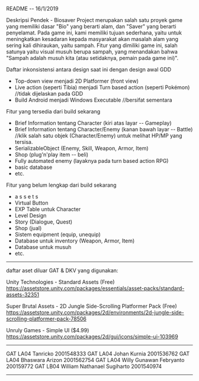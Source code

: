 README -- 16/1/2019

Deskripsi Pendek - Biosaver Project merupakan salah satu proyek game yang memiliki dasar "Bio" yang berarti alam, dan "Saver" yang berarti penyelamat. Pada game ini, kami memiliki tujuan sederhana, yaitu untuk meningkatkan kesadaran kepada masyarakat akan masalah alam yang sering kali dihiraukan, yaitu sampah. Fitur yang dimiliki game ini, salah satunya yaitu visual musuh berupa sampah, yang menandakan bahwa "Sampah adalah musuh kita (atau setidaknya, pemain pada game ini)".

Daftar inkonsistensi antara design saat ini dengan design awal GDD
- Top-down view menjadi 2D Platformer (front view)
- Live action (seperti Tibia) menjadi Turn based action (seperti Pokémon) //tidak dijelaskan pada GDD
- Build Android menjadi Windows Executable //bersifat sementara

Fitur yang tersedia dari build sekarang
- Brief Information tentang Character (kiri atas layar -- Gameplay)
- Brief Information tentang Character/Enemy (kanan bawah layar -- Battle) //klik salah satu objek (Character/Enemy) untuk melihat HP/MP yang tersisa.
- SerializableObject (Enemy, Skill, Weapon, Armor, Item)
- Shop (plug'n'play item -- beli)
- Fully automated enemy (layaknya pada turn based action RPG)
- basic database
- etc.

Fitur yang belum lengkap dari build sekarang
- a s s e t s
- Virtual Button
- EXP Table untuk Character
- Level Design
- Story (Dialogue, Quest)
- Shop (jual)
- Sistem equipment (equip, unequip)
- Database untuk inventory (Weapon, Armor, Item)
- Database untuk musuh
- etc.

- - - - -

daftar aset diluar GAT & DKV yang digunakan:

Unity Technologies - Standard Assets (Free)
https://assetstore.unity.com/packages/essentials/asset-packs/standard-assets-32351

Super Brutal Assets - 2D Jungle Side-Scrolling Platformer Pack (Free)
https://assetstore.unity.com/packages/2d/environments/2d-jungle-side-scrolling-platformer-pack-78506

Unruly Games - Simple UI ($4.99)
https://assetstore.unity.com/packages/2d/gui/icons/simple-ui-103969

- - - - -

GAT LA04 Tanricko 2001548333
GAT LA04 Johan Kurnia 2001536762
GAT LA04 Bhaswara Arizon 2001562754
GAT LA04 Willy Gunawan Febryanto 200159772
GAT LB04 William Nathanael Sugiharto 2001540974

- - - - -

